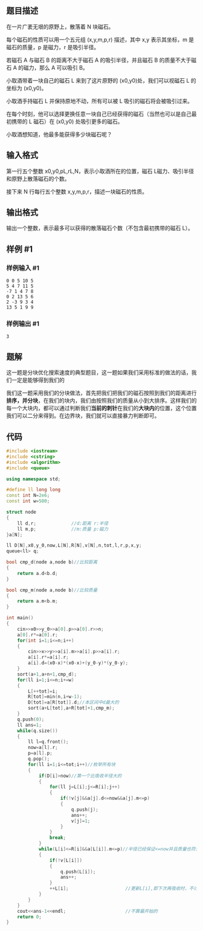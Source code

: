 ## 题目描述
在一片广袤无垠的原野上，散落着 N 块磁石。

每个磁石的性质可以用一个五元组 (x,y,m,p,r) 描述，其中 x,y 表示其坐标，m 是磁石的质量，p 是磁力，r 是吸引半径。

若磁石 A 与磁石 B 的距离不大于磁石 A 的吸引半径，并且磁石 B 的质量不大于磁石 A 的磁力，那么 A 可以吸引 B。

小取酒带着一块自己的磁石 L 来到了这片原野的 (x0,y0)处，我们可以视磁石 L 的坐标为 (x0,y0)。

小取酒手持磁石 L 并保持原地不动，所有可以被 L 吸引的磁石将会被吸引过来。

在每个时刻，他可以选择更换任意一块自己已经获得的磁石（当然也可以是自己最初携带的 L 磁石）在 (x0,y0) 处吸引更多的磁石。

小取酒想知道，他最多能获得多少块磁石呢？

## 输入格式
第一行五个整数 x0,y0,pL,rL,N，表示小取酒所在的位置，磁石 L磁力、吸引半径和原野上散落磁石的个数。

接下来 N 行每行五个整数 x,y,m,p,r，描述一块磁石的性质。


## 输出格式
输出一个整数，表示最多可以获得的散落磁石个数（不包含最初携带的磁石 L）。


## 样例 #1

### 样例输入 #1

```
0 0 5 10 5
5 4 7 11 5
-7 1 4 7 8
0 2 13 5 6
2 -3 9 3 4
13 5 1 9 9
```


### 样例输出 #1

```
3
```

## 题解
这一题是分块优化搜索速度的典型题目，这一题如果我们采用标准的做法的话，我们一定是能够得到我们的

我们这一题采用我们的分块做法，首先把我们把我们的磁石按照到我们的距离进行**排序，并分块**，在我们的块内，我们由按照我们的质量从小到大排序。这样我们的每一个大块内，都可以通过判断我们**当前的刺针**在我们的**大块内**的位置，这个位置我们可以二分来得到。在边界块，我们就可以直接暴力判断即可。

## 代码
```cpp
#include <iostream>
#include <cstring>
#include <algorithm>
#include <queue>

using namespace std;

#define ll long long
const int N=2e6;
const int w=500;

struct node
{
    ll d,r;             //d:距离 r:半径 
    ll m,p;             //m:质量 p:磁力 
}a[N];

ll D[N],x0,y_0,now,L[N],R[N],v[N],n,tot,l,r,p,x,y;
queue<ll> q;

bool cmp_d(node a,node b)//比较距离 
{
    return a.d<b.d;
}

bool cmp_m(node a,node b)//比较质量 
{
    return a.m<b.m;
}

int main()
{
    cin>>x0>>y_0>>a[0].p>>a[0].r>>n;
    a[0].r*=a[0].r;
    for(int i=1;i<=n;i++)
    {
        cin>>x>>y>>a[i].m>>a[i].p>>a[i].r;
        a[i].r*=a[i].r;
        a[i].d=(x0-x)*(x0-x)+(y_0-y)*(y_0-y); 
    }
    sort(a+1,a+n+1,cmp_d);
    for(ll i=1;i<=n;i+=w)
    {
        L[++tot]=i;
        R[tot]=min(n,i+w-1);
        D[tot]=a[R[tot]].d;//本区间中d最大的 
        sort(a+L[tot],a+R[tot]+1,cmp_m);    
    }
    q.push(0);
    ll ans=1;
    while(q.size())
    {
        ll l=q.front();
        now=a[l].r;
        p=a[l].p;
        q.pop();
        for(ll i=1;i<=tot;i++)//枚举所有块
        {
            if(D[i]>now)//第一个比吸收半径大的 
            {
                for(ll j=L[i];j<=R[i];j++)
                {
                    if(!v[j]&&a[j].d<=now&&a[j].m<=p)
                    {
                        q.push(j);
                        ans++;
                        v[j]=1;
                    }
                }
                break;
            }
            while(L[i]<=R[i]&&a[L[i]].m<=p)//半径已经保证<=now并且质量也符合要求 
            {
                if(!v[L[i]])
                {
                    q.push(L[i]);
                    ans++;
                }
                ++L[i];                     //更新L[i],即下次再吸收时，不计算之前的数字 
            }
        }
    }
    cout<<ans-1<<endl;                      //不算最开始的 
    return 0;
}


```